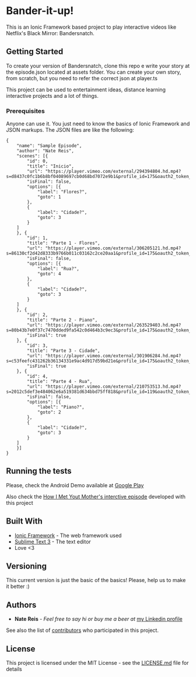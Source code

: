 # Bander-it-up!

This is an Ionic Framework based project to play interactive videos like Netflix's Black Mirror: Bandersnatch.

## Getting Started

To create your version of Bandersnatch, clone this repo e write your story at the episode.json located at assets folder. You can create your own story, from scratch, but you need to refer the correct json at player.ts

This project can be used to entertainment ideas, distance learning interactive projects and a lot of things. 

### Prerequisites

Anyone can use it. You just need to know the basics of Ionic Framework and JSON markups. The JSON files are like the following:

```
{
	"name": "Sample Episode",
	"author": "Nate Reis",
	"scenes": [{
		"id": 0,
		"title": "Inicio",
		"url": "https://player.vimeo.com/external/294394804.hd.mp4?s=d8437c0fc1b6b8bf04089697cb0d68bd7072e9b1&profile_id=175&oauth2_token_id=57447761",
		"isFinal": false,
		"options": [{
			"label": "Flores?",
			"goto": 1
		},
		{
			"label": "Cidade?",
			"goto": 3
		}
	]
	}, {
		"id": 1,
		"title": "Parte 1 - Flores",
		"url": "https://player.vimeo.com/external/306205121.hd.mp4?s=86130cf2d42d8333b9766b011c03162c2ce20aa1&profile_id=175&oauth2_token_id=57447761",
		"isFinal": false,
		"options": [{
			"label": "Rua?",
			"goto": 4
		},
		{
			"label": "Cidade?",
			"goto": 3
		}
	]
	}, {
		"id": 2,
		"title": "Parte 2 - Piano",
		"url": "https://player.vimeo.com/external/263529403.hd.mp4?s=80b43b7e0f37c7470dded9fa542c0d464b3c9ec3&profile_id=175&oauth2_token_id=57447761",
		"isFinal": true
	}, {
		"id": 3,
		"title": "Parte 3 - Cidade",
		"url": "https://player.vimeo.com/external/301906284.hd.mp4?s=c53feefc431262b36134331e9ac4d917d59bd21e&profile_id=175&oauth2_token_id=57447761",
		"isFinal": true
	}, {
		"id": 4,
		"title": "Parte 4 - Rua",
		"url": "https://player.vimeo.com/external/210753513.hd.mp4?s=2012c5def3e484062e6a519381d634bbd75ff818&profile_id=119&oauth2_token_id=57447761",
		"isFinal": false,
		"options": [{
			"label": "Piano?",
			"goto": 2
		},
		{
			"label": "Cidade?",
			"goto": 3
		}
	]
	}]
}
```

## Running the tests

Please, check the Android Demo available at [Google Play](https://play.google.com/store/apps/details?id=com.banderitup.demo)

Also check the [How I Met Yout Mother's interctive episode](https://play.google.com/store/apps/details?id=com.banderitup.himyb) developed with this project
## Built With

* [Ionic Framework](http://ionicframework.com/) - The web framework used
* [Sublime Text 3](https://www.sublimetext.com/3) - The text editor
* Love <3

## Versioning

This current version is just the basic of the basics! Please, help us to make it better :)

## Authors

* **Nate Reis** - *Feel free to say hi or buy me a beer at*  [my Linkedin profile](https://www.linkedin.com/in/nathan-reis-3239374a/)

See also the list of [contributors](https://github.com/nathanlemos/bander-it-up/contributors) who participated in this project.

## License

This project is licensed under the MIT License - see the [LICENSE.md](LICENSE.md) file for details
